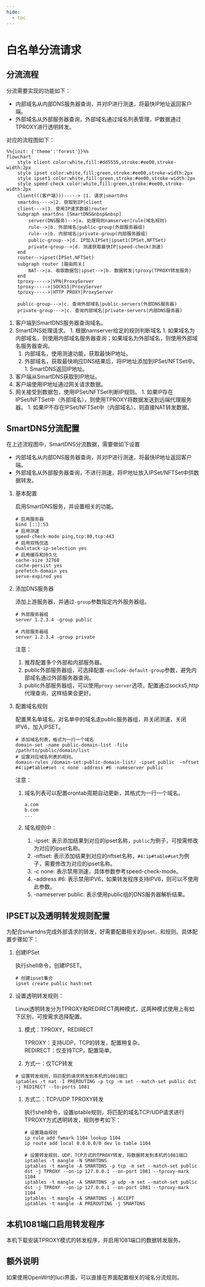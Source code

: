 ```yaml
---
hide:
  - toc
---
```


# 白名单分流请求

## 分流流程

分流需要实现的功能如下：

* 内部域名从内部DNS服务器查询，并对IP进行测速，将最快IP地址返回客户端。
* 外部域名从外部服务器查询，外部域名通过域名列表管理，IP数据通过TPROXY进行透明转发。

对应的流程图如下：

``` mermaid
%%{init: {'theme':'forest'}}%%
flowchart 
    style client color:white,fill:#dd5555,stroke:#ee00,stroke-width:2px
    style ipset color:white,fill:green,stroke:#ee00,stroke-width:2px
    style ipset1 color:white,fill:green,stroke:#ee00,stroke-width:2px
    style speed-check color:white,fill:green,stroke:#ee00,stroke-width:2px
    client(((客户端)))-----> |1. 请求|smartdns
    smartdns---->|2. 获取到IP|client
    client--->|3. 使用IP请求数据|router
    subgraph smartdns [SmartDNS&nbsp&nbsp]
        server(DNS服务)-->|a. 处理规则namserver|rule(域名规则)
        rule-->|b. 外部域名|public-group(外部服务器组)
        rule-->|b. 内部域名|private-group(内部服务器组)
        public-group-->|d. IP加入IPSet|ipset1(IPSet,NFTSet)
        private-group-->|d. 测速获取最快IP|speed-check(测速)
    end
    router-->ipset(IPSet,NFTSet)
    subgraph router [路由网关]
        NAT-->|a. 收取数据包|ipset-->|b. 数据转发|tproxy(TPROXY转发服务)
    end
    tproxy----->|VPN|ProxyServer
    tproxy----->|SOCKS5|ProxyServer
    tproxy----->|HTTP PROXY|ProxyServer

    public-group--->|c. 查询外部域名|public-servers(外部DNS服务器)
    private-group--->|c. 查询内部域名|private-servers(内部DNS服务器)

```

  1. 客户端到SmartDNS服务器查询域名。
  1. SmartDNS处理请求。
    1. 根据namserver给定的规则判断域名
    1. 如果域名为内部域名，则使用内部域名服务器查询；如果域名为外部域名，则使用外部域名服务器查询。
        1. 内部域名，使用测速功能，获取最快IP地址。
        1. 外部域名，获取最快响应DNS结果后，将IP地址添加到IPSet/NFTSet中。
    1. SmartDNS返回IP地址。
  1. 客户端从SmartDNS获取到IP地址。
  1. 客户端使用IP地址通过网关请求数据。
  1. 网关接受到数据包，使用IPSet/NFTSet判断IP规则。
    1. 如果IP存在IPSet/NFTSet中（外部域名），则使用TPROXY将数据发送到远端代理服务器。
    1. 如果IP不存在IPSet/NFTSet中（内部域名），则直接NAT转发数据。

## SmartDNS分流配置

在上述流程图中，SmartDNS分流数据，需要做如下设置
  * 内部域名从内部DNS服务器查询，并对IP进行测速，将最快IP地址返回客户端。
  * 外部域名从外部服务器查询，不进行测速，将IP地址放入IPSet/NFTSet中供数据转发。

1. 基本配置

    启用SmartDNS服务，并设置相关的功能。

    ```shell
    # 启用服务器
    bind [::]:53
    # 启用测速
    speed-check-mode ping,tcp:80,tcp:443
    # 启用双栈优选
    dualstack-ip-selection yes
    # 启用缓存和持久化
    cache-size 32768
    cache-persist yes
    prefetch-domain yes
    serve-expired yes
    ```

1. 添加DNS服务器

    添加上游服务器，并通过`-group`参数指定内外服务器组。

    ```shell
    # 外部服务器组
    server 1.2.3.4 -group public

    # 内部服务器组
    server 1.2.3.4 -group private
    ```

    注意：  

    1. 推荐配置多个外部和内部服务器。
    1. public外部服务器组，可选择配置`-exclude-default-group`参数，避免内部域名通过外部服务器查询。
    1. public外部服务器组，可以使用`proxy-server`选项，配置通过socks5,http代理查询，这样结果会更好。

1. 配置域名规则

    配置黑名单域名，对名单中的域名走public服务器组，并关闭测速，关闭IPV6，加入IPSET。

    ```shell
    # 添加域名列表，格式为一行一个域名
    domain-set -name public-domain-list -file /path/to/public/domain/list
    # 设置对应域名列表的规则。
    domain-rules /domain-set:public-domain-list/ -ipset public  -nftset #4:ip#table#set -c none -address #6 -nameserver public
    ```

    注意：

    1. 域名列表可以配置crontab周期自动更新，其格式为一行一个域名。

        ```shell
        a.com
        b.com
        ...

        ```

    1. 域名规则中：
        1. -ipset: 表示添加结果到对应的ipset名称，`public`为例子，可按需修改为对应的ipset名称。
        1. -nftset: 表示添加结果到对应的nftset名称，`#4:ip#table#set`为例子，需要修改为对应的ipset名称。
        1. -c none: 表示禁用测速，具体参数参考speed-check-mode。
        1. -address #6: 表示禁用IPV6，如果转发程序支持IPV6，则可以不使用此参数。
        1. -nameserver public: 表示使用public组的DNS服务器解析结果。

## IPSET以及透明转发规则配置

为配合smartdns完成外部请求的转发，好需要配置相关的ipset，和规则。具体配置步骤如下：

1. 创建IPSet

    执行shell命令，创建IPSET。

    ```shell
    # 创建ipset集合
    ipset create public hash:net
    ```

1. 设置透明转发规则：

    Linux透明转发分为TPROXY和REDIRECT两种模式，这两种模式使用上有如下区别，可按需求选择配置。

    1. 模式：TPROXY，REDIRECT

        TPROXY：支持UDP，TCP的转发，配置稍复杂。  
        REDIRECT：仅支持TCP，配置简单。

    1. 方式一：仅TCP转发

    ```shell
    # 设置转发规则，将匹配的请求转发到本机的1081端口
    iptables -t nat -I PREROUTING -p tcp -m set --match-set public dst -j REDIRECT --to-ports 1081
    ```

    1. 方式二：TCP/UDP TPROXY转发
  
        执行shell命令，设置iptable规则，将匹配的域名TCP/UDP请求进行TPROXY方式透明转发，规则参考如下：

        ```shell
        # 设置路由规则
        ip rule add fwmark 1104 lookup 1104
        ip route add local 0.0.0.0/0 dev lo table 1104

        # 设置转发规则，UDP，TCP方式的TPROXY转发，将数据转发到本机的1081端口
        iptables -t mangle -N SMARTDNS
        iptables -t mangle -A SMARTDNS -p tcp -m set --match-set public dst -j TPROXY --on-ip 127.0.0.1 --on-port 1081 --tproxy-mark 1104
        iptables -t mangle -A SMARTDNS -p udp -m set --match-set public dst -j TPROXY --on-ip 127.0.0.1 --on-port 1081 --tproxy-mark 1104
        iptables -t mangle -A SMARTDNS -j ACCEPT
        iptables -t mangle -A PREROUTING -j SMARTDNS
        ```

## 本机1081端口启用转发程序

本机下载安装TPROXY模式的转发程序，并启用1081端口的数据转发服务。

## 额外说明

如果使用OpenWrt的luci界面，可以直接在界面配置相关的域名分流规则。
